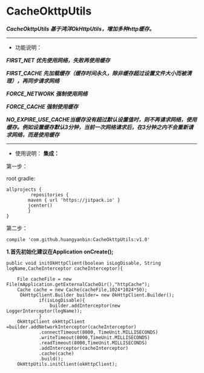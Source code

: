 CacheOkttpUtils
===============
***CacheOkttpUtils 基于鸿洋OkHttpUtils，增加多种http缓存。***
- - -
- 功能说明：


***FIRST_NET 优先使用网络，失败再使用缓存***

***FIRST_CACHE 先加载缓存（缓存时间永久，除非缓存超过设置文件大小而被清理），再同步请求网络***

***FORCE_NETWORK 强制使用网络***

***FORCE_CACHE  强制使用缓存***

***NO_EXPIRE_USE_CACHE当缓存没有超过默认设置值时，则不再请求网络，使用缓存。例如设置缓存默认3分钟，当前一次网络请求后，在3分钟之内不会重新请求网络，而是使用缓存***



- - -
- 使用说明：
**集成：**

第一步：

root gradle:

	allprojects {
    	     repositories {
        	maven { url 'https://jitpack.io' }
        	jcenter()
    	    }
	}

第二步：

	compile 'com.github.huangyanbin:CacheOkttpUtils:v1.0'

**1.首先初始化建议在Application onCreate();**


    public void initOkHttpClient(boolean isLogDisable, String logName,CacheInterceptor cacheInterceptor){

        File cacheFile = new File(mApplication.getExternalCacheDir(),"httpCache");
        Cache cache = new Cache(cacheFile,1024*1024*50);
         OkHttpClient.Builder builder= new OkHttpClient.Builder();
                if(isLogDisable){
                    builder.addInterceptor(new LoggerInterceptor(logName));
                }
        OkHttpClient okHttpClient =builder.addNetworkInterceptor(cacheInterceptor)
                .connectTimeout(8000, TimeUnit.MILLISECONDS)
                .writeTimeout(8000,TimeUnit.MILLISECONDS)
                .readTimeout(8000,TimeUnit.MILLISECONDS)
                .addInterceptor(cacheInterceptor)
                .cache(cache)
                .build();
        OkHttpUtils.initClient(okHttpClient);

